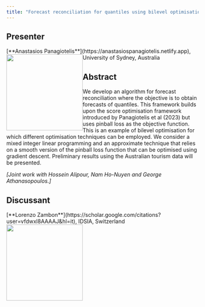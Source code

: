 ```yaml
---
title: "Forecast reconciliation for quantiles using bilevel optimisation"
---
```


## Presenter

<div class = "figure">
[**Anastasios Panagiotelis**](https://anastasiospanagiotelis.netlify.app), University of Sydney, Australia
<img src="/img/tas.png"  width=200px height=200px style="float:left">
</div>

## Abstract

We develop an algorithm for forecast reconciliation where the objective is to obtain forecasts of quantiles. This framework builds upon the score optimisation framework introduced by Panagiotelis et al (2023) but uses pinball loss as the objective function. This is an example of bilevel optimisation for which different optimisation techniques can be employed. We consider a mixed integer linear programming and an approximate technique that relies on a smooth version of the pinball loss function that can be optimised using gradient descent. Preliminary results using the Australian tourism data will be presented.

*[Joint work with Hossein Alipour, Nam Ho-Nuyen and George Athanasopoulos.]*

## Discussant

<div class = "figure">
[**Lorenzo Zambon**](https://scholar.google.com/citations?user=vfdwxl8AAAAJ&hl=it), IDSIA, Switzerland
<img src=/img/lorenzo.png  width=200px height=200px style="float:left">
</div>

